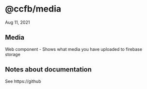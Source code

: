 # @ccfb/media

Aug 11, 2021

## Media

Web component - Shows what media you have uploaded to firebase storage

## Notes about documentation

See https://github